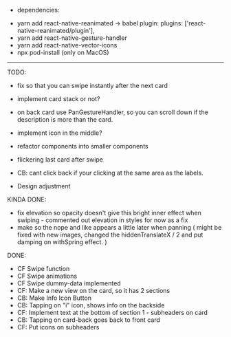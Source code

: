 * dependencies:
- yarn add react-native-reanimated -> babel plugin: plugins: ['react-native-reanimated/plugin'],
- yarn add react-native-gesture-handler
- yarn add react-native-vector-icons
- npx pod-install (only on MacOS)


_____________________________________



TODO:
- fix so that you can swipe instantly after the next card
- implement card stack or not?
- on back card use PanGestureHandler, so you can scroll down if the description is more than the card.
- implement icon in the middle?
- refactor components into smaller components
- flickering last card after swipe
- CB: cant click back if your clicking at the same area as the labels.

- Design adjustment


KINDA DONE: 
- fix elevation so opacity doesn't give this bright inner effect when swiping - commented out elevation in styles for now as a fix
- make so the nope and like appears a little later when panning ( might be fixed with new images, changed the hiddenTranslateX / 2 and put damping on withSpring effect. )




DONE: 
- CF Swipe function
- CF Swipe animations
- CF Swipe dummy-data implemented
- CF: Make a new view on the card, so it has 2 sections
- CB: Make Info Icon Button
- CB: Tapping on "i" icon, shows info on the backside
- CF: Implement text at the bottom of section 1 - subheaders on card
- CB: Tapping on card-back goes back to front card
- CF: Put icons on subheaders
